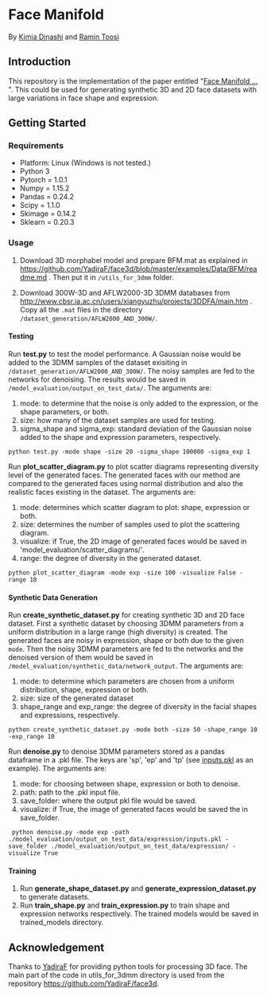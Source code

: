 # Face Manifold
By [Kimia Dinashi](https://github.com/dinashi) and [Ramin Toosi](https://github.com/ramintoosi)


## Introduction
This repository is the implementation of the paper entitled "[Face Manifold ... ](https://arxive.org)". This could be used for generating synthetic 3D and 2D face datasets with large variations in face shape and expression.

## Getting Started

### Requirements
- Platform: Linux (Windows is not tested.)
- Python 3
- Pytorch = 1.0.1
- Numpy = 1.15.2
- Pandas = 0.24.2
- Scipy = 1.1.0
- Skimage = 0.14.2
- Sklearn = 0.20.3

### Usage

1. Download 3D morphabel model and prepare BFM.mat as explained in https://github.com/YadiraF/face3d/blob/master/examples/Data/BFM/readme.md . Then put it in `/utils_for_3dmm` folder. 

2. Download 300W-3D and AFLW2000-3D 3DMM databases from http://www.cbsr.ia.ac.cn/users/xiangyuzhu/projects/3DDFA/main.htm . Copy all the `.mat` files in the directory `/dataset_generation/AFLW2000_AND_300W/`.

#### Testing
Run **test.py** to test the model performance. A Gaussian noise would be added to the 3DMM samples of the dataset exisiting in `/dataset_generation/AFLW2000_AND_300W/`. The noisy samples are fed to the networks for denoising. The results would be saved in `/model_evaluation/output_on_test_data/`. The arguments are:

  1) mode: to determine that the noise is only added to the expression, or the shape parameters, or both.
  2) size: how many of the dataset samples are used for testing.
  3) sigma_shape and sigma_exp: standard deviation of the Gaussian noise added to the shape and expression parameters, respectively.
  
 `python test.py -mode shape -size 20 -sigma_shape 100000 -sigma_exp 1`

Run **plot_scatter_diagram.py** to plot scatter diagrams representing diversity level of the generated faces. The generated faces with our method are compared to the generated faces using normal distribution and also the realistic faces existing in the dataset. The arguments are:
 1) mode: determines which scatter diagram to plot: shape, expression or both.
 2) size: determines the number of samples used to plot the scattering diagram.
 3) visualize: if True, the 2D image of generated faces would be saved in 'model_evaluation/scatter_diagrams/'.
 4) range: the degree of diversity in the generated dataset.
 
 `python plot_scatter_diagram -mode exp -size 100 -visualize False -range 10`

#### Synthetic Data Generation
Run **create_synthetic_dataset.py** for creating synthetic 3D and 2D face dataset. First a synthetic dataset by choosing 3DMM parameters from a uniform distribution in a large range (high diversity) is created. The generated faces are noisy in expression, shape or both due to the given `mode`. Then the noisy 3DMM parameters are fed to the networks and the denoised version of them would be saved in `/model_evaluation/synthetic_data/network_output`. The arguments are:
  1) mode: to determine which parameters are chosen from a uniform distribution, shape, expression or both.
  2) size: size of the generated dataset
  3) shape_range and exp_range: the degree of diversity in the facial shapes and expressions, respectively.
  
  `python create_synthetic_dataset.py -mode both -size 50 -shape_range 10 -exp_range 10`
 
Run **denoise.py** to denoise 3DMM parameters stored as a pandas dataframe in a .pkl file. The keys are 'sp', 'ep' and 'tp' (see [inputs.pkl](https://github.com/dinashi/Denoising_3D_Face/blob/master/model_evaluation/output_on_test_data/expression/inputs.pkl) as an example). The arguments are:
1) mode: for choosing between shape, expression or both to denoise.
2) path: path to the .pkl input file.
3) save_folder: where the output pkl file would be saved.
4) visualize: if True, the image of generated faces would be saved the in save_folder.

` python denoise.py -mode exp -path ./model_evaluation/output_on_test_data/expression/inputs.pkl -save_folder ./model_evaluation/output_on_test_data/expression/ -visualize True`

 
#### Training
1) Run **generate_shape_dataset.py** and **generate_expression_dataset.py** to generate datasets.
2) Run **train_shape.py** and **train_expression.py** to train shape and expression networks respectively. The trained models would be saved in trained_models directory.

## Acknowledgement

Thanks to [YadiraF](https://github.com/YadiraF) for providing python tools for processing 3D face. The main part of the code in utils_for_3dmm directory is used from the repository https://github.com/YadiraF/face3d.

  

